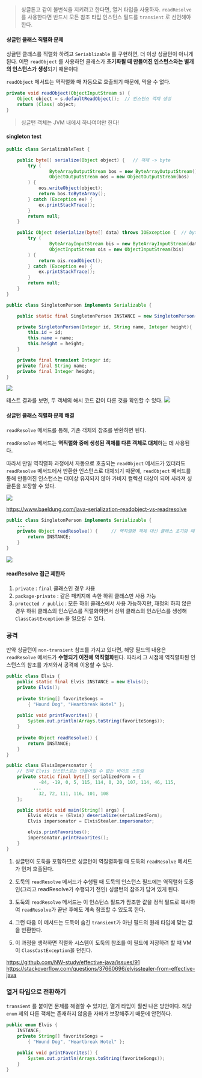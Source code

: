 > 싱글톤고 같이 불변식을 지키려고 한다면, 열거 타입을 사용하자.
`readResolve` 를 사용한다면 반드시 모든 참조 타입 인스턴스 필드를 `transient` 로 선언해야 한다.

#### 싱글턴 클래스 직렬화 문제
싱글턴 클래스를 직렬화 하려고 `Seriablizable` 를 구현하면, 더 이상 싱글턴이 아니게 된다. 어떤 `readObject` 를 사용하던 클래스가 **초기화될 때 만들어진 인스턴스와는 별개의 인스턴스가 생성**되기 때문이다

`readObject` 메서드는 역직렬화 때 자동으로 호출되기 때문에, 막을 수 없다.


```java
private void readObject(ObjectInputStream s) {
	Object object = s.defaultReadObject();  // 인스턴스 객체 생성
    return (Class) object;
}
```

> 싱글턴 객체는 JVM 내에서 하나여야만 한다!

#### singleton test


```java
public class SerializableTest {

    public byte[] serialize(Object object) {   // 객체 -> byte
        try (
                ByteArrayOutputStream bos = new ByteArrayOutputStream();
                ObjectOutputStream oos = new ObjectOutputStream(bos)
        ) {
            oos.writeObject(object);
            return bos.toByteArray();
        } catch (Exception ex) {
            ex.printStackTrace();
        }
        return null;
    }

    public Object deSerialize(byte[] data) throws IOException {  // byte -> 객체
        try (
                ByteArrayInputStream bis = new ByteArrayInputStream(data);
                ObjectInputStream ois = new ObjectInputStream(bis)
        ) {
            return ois.readObject();
        } catch (Exception ex) {
            ex.printStackTrace();
        }
        return null;
    }
}
```


```java
public class SingletonPerson implements Serializable {

    public static final SingletonPerson INSTANCE = new SingletonPerson(1, "name", 100);

    private SingletonPerson(Integer id, String name, Integer height){
        this.id = id;
        this.name = name;
        this.height = height;
    }

    private final transient Integer id;
    private final String name;
    private final Integer height;
}
```


![](https://velog.velcdn.com/images/semi-cloud/post/b097f18b-ab07-47f9-a1f4-ae6157775254/image.png)


테스트 결과를 보면, 두 객체의 해시 코드 값이 다른 것을 확인할 수 있다.
![](https://velog.velcdn.com/images/semi-cloud/post/44c0fa58-f77f-43a8-870a-51879a7fb7c1/image.png)


#### 싱글턴 클래스 직렬화 문제 해결

`readResolve` 메서드를 통해, 기존 객체의 참조를 반환하면 된다.

`readResolve` 메서드는 **역직렬화 중에 생성된 객체를 다른 객체로 대체**하는 데 사용된다.

따라서 만일 역직렬화 과정에서 자동으로 호출되는 `readObject` 메서드가 있더라도 `readResolve` 메서드에서 반환한 인스턴스로 대체되기 때문에, `readObject` 메서드를 통해 만들어진 인스턴스는 더이상 유지되지 않아 가비지 컬렉션 대상이 되어 사라져 싱글톤을 보장할 수 있다.

![](https://velog.velcdn.com/images/semi-cloud/post/d0e02564-40c4-4f7d-97ed-4b01f6a1cbae/image.png)


https://www.baeldung.com/java-serialization-readobject-vs-readresolve


```java
public class SingletonPerson implements Serializable {
	...
    private Object readResolve() {     // 역직렬화 객체 대신 클래스 초기화 때 만들어진 인스턴스 반환
        return INSTANCE;
    }
}
```

![](https://velog.velcdn.com/images/semi-cloud/post/17718893-97ef-4752-a18d-3bce184ba93e/image.png)

#### readResolve 접근 제한자
1. `private` : `final` 클래스인 경우 사용
1. `package-private` : 같은 패키지에 속한 하위 클래스만 사용 가능
2. `protected / public` : 모든 하위 클래스에서 사용 가능하지만, 재정의 하지 않은 경우 하위 클래스의 인스턴스를 직렬화하면서 상위 클래스의 인스턴스를 생성해 `ClassCastException` 을 일으킬 수 있다.


### 공격
만약 싱글턴이 `non-transient` 참조를 가지고 있다면, 해당 필드의 내용은 `readResolve` 메서드가 **수행되기 이전에 역직렬화**된다. 따라서 그 시점에 역직렬화된 인스턴스의 참조를 가져와서 공격에 이용할 수 있다.

```java
public class Elvis {
    public static final Elvis INSTANCE = new Elvis();
    private Elvis();
    
    private String[] favoriteSongs =
        { "Hound Dog", "Heartbreak Hotel" };
        
    public void printFavorites() {
        System.out.println(Arrays.toString(favoriteSongs));
    }
    
    private Object readResolve() {
    	return INSTANCE;
    }
}
```

```java
public class ElvisImpersonator {
    // 진짜 Elvis 인스턴스로는 만들어질 수 없는 바이트 스트림
    private static final byte[] serializedForm = {
            -84, -19, 0, 5, 115, 114, 0, 20, 107, 114, 46, 115,
          ...
            32, 72, 111, 116, 101, 108
    };

    public static void main(String[] args) {
        Elvis elvis = (Elvis) deserialize(serializedForm);
        Elvis impersonator = ElvisStealer.impersonator;

        elvis.printFavorites();
        impersonator.printFavorites();
    }
}
```
1. 싱글턴이 도둑을 포함하므로 싱글턴이 역질렬화될 때 도둑의 `readResolve` 메서드가 먼저 호출된다.

2. 도둑의 `readResolve` 메서드가 수행될 때 도둑의 인스턴스 필드에는 역직렬화 도중인(그리고 readResolve가 수행되기 전인) 싱글턴의 참조가 담겨 있게 된다.

3. 도둑의 `readResolve` 메서드는 이 인스턴스 필드가 팜조한 값을 정적 필드로 복사하여 `readResolve`가 끝난 후에도 계속 참조할 수 있도록 한다.

4. 그런 다음 이 메서드는 도둑이 숨긴 `transient`가 아닌 필드의 원래 타입에 맞는 값을 반환한다.

5. 이 과정을 생략하면 직렬화 시스템이 도둑의 참조를 이 필드에 저장하려 할 때 VM이 `ClassCastException`을 던진다.

https://github.com/NW-study/effective-java/issues/91
https://stackoverflow.com/questions/37660696/elvisstealer-from-effective-java

### 열거 타입으로 전환하기

`transient` 를 붙이면 문제를 해결할 수 있지만, 열거 타입이 훨씬 나은 방안이다. 해당 `enum` 제외 다른 객체는 존재하지 않음을 자바가 보장해주기 때문에 안전하다.

```java
public enum Elvis {
    INSTANCE;
    private String[] favoriteSongs =
        { "Hound Dog", "Heartbreak Hotel" };
        
    public void printFavorites() {
        System.out.println(Arrays.toString(favoriteSongs));
    }
}
```
